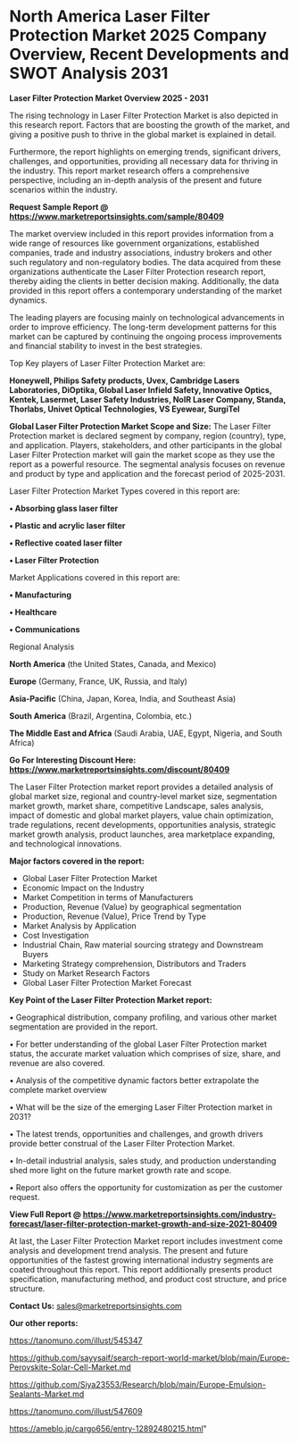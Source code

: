 # North America Laser Filter Protection Market 2025 Company Overview, Recent Developments and SWOT Analysis 2031

<Strong> Laser Filter Protection Market Overview 2025 - 2031</strong>

The rising technology in Laser Filter Protection Market is also depicted in this research report. Factors that are boosting the growth of the market, and giving a positive push to thrive in the global market is explained in detail.

Furthermore, the report highlights on emerging trends, significant drivers, challenges, and opportunities, providing all necessary data for thriving in the industry. This report market research offers a comprehensive perspective, including an in-depth analysis of the present and future scenarios within the industry.

<strong>Request Sample Report @ <a href=https://www.marketreportsinsights.com/sample/80409>https://www.marketreportsinsights.com/sample/80409</a></strong>

The market overview included in this report provides information from a wide range of resources like government organizations, established companies, trade and industry associations, industry brokers and other such regulatory and non-regulatory bodies. The data acquired from these organizations authenticate the Laser Filter Protection research report, thereby aiding the clients in better decision making. Additionally, the data provided in this report offers a contemporary understanding of the market dynamics.

The leading players are focusing mainly on technological advancements in order to improve efficiency. The long-term development patterns for this market can be captured by continuing the ongoing process improvements and financial stability to invest in the best strategies.

Top Key players of Laser Filter Protection Market are:

<strong>Honeywell, Philips Safety products, Uvex, Cambridge Lasers Laboratories, DiOptika, Global Laser Infield Safety, Innovative Optics, Kentek, Lasermet, Laser Safety Industries, NoIR Laser Company, Standa, Thorlabs, Univet Optical Technologies, VS Eyewear, SurgiTel</strong>

<strong><b>Global Laser Filter Protection Market Scope and Size:</b></strong>
The Laser Filter Protection market is declared segment by company, region (country), type, and application. Players, stakeholders, and other participants in the global Laser Filter Protection market will gain the market scope as they use the report as a powerful resource. The segmental analysis focuses on revenue and product by type and application and the forecast period of 2025-2031.

Laser Filter Protection Market Types covered in this report are:

<strong>• Absorbing glass laser filter

• Plastic and acrylic laser filter

• Reflective coated laser filter

• Laser Filter Protection</strong>

Market Applications covered in this report are:

<strong>• Manufacturing

• Healthcare

• Communications</strong> 

Regional Analysis

<strong>North America</strong> (the United States, Canada, and Mexico)

<strong>Europe</strong> (Germany, France, UK, Russia, and Italy)

<strong>Asia-Pacific</strong> (China, Japan, Korea, India, and Southeast Asia)

<strong>South America</strong> (Brazil, Argentina, Colombia, etc.)

<strong>The Middle East and Africa</strong> (Saudi Arabia, UAE, Egypt, Nigeria, and South Africa)

<strong>Go For Interesting Discount Here: <a href=https://www.marketreportsinsights.com/discount/80409>https://www.marketreportsinsights.com/discount/80409</a></strong>

The Laser Filter Protection market report provides a detailed analysis of global market size, regional and country-level market size, segmentation market growth, market share, competitive Landscape, sales analysis, impact of domestic and global market players, value chain optimization, trade regulations, recent developments, opportunities analysis, strategic market growth analysis, product launches, area marketplace expanding, and technological innovations.

<strong><b>Major factors covered in the report:</b></strong>
<ul>
  <li>Global Laser Filter Protection Market </li>
  <li>Economic Impact on the Industry</li>
  <li>Market Competition in terms of Manufacturers</li>
  <li>Production, Revenue (Value) by geographical segmentation</li>
  <li>Production, Revenue (Value), Price Trend by Type</li>
  <li>Market Analysis by Application</li>
  <li>Cost Investigation</li>
  <li>Industrial Chain, Raw material sourcing strategy and Downstream Buyers</li>
  <li>Marketing Strategy comprehension, Distributors and Traders</li>
  <li>Study on Market Research Factors</li>
  <li>Global Laser Filter Protection Market Forecast</li>
</ul>

<strong><b>Key Point of the Laser Filter Protection Market report:</b></strong>

• Geographical distribution, company profiling, and various other market segmentation are provided in the report.

• For better understanding of the global Laser Filter Protection market status, the accurate market valuation which comprises of size, share, and revenue are also covered.

• Analysis of the competitive dynamic factors better extrapolate the complete market overview

• What will be the size of the emerging Laser Filter Protection market in 2031?

• The latest trends, opportunities and challenges, and growth drivers provide better construal of the Laser Filter Protection Market.

• In-detail industrial analysis, sales study, and production understanding shed more light on the future market growth rate and scope.

• Report also offers the opportunity for customization as per the customer request.

<strong><b>View Full Report @ <a href=https://www.marketreportsinsights.com/industry-forecast/laser-filter-protection-market-growth-and-size-2021-80409>https://www.marketreportsinsights.com/industry-forecast/laser-filter-protection-market-growth-and-size-2021-80409</a></b></strong>


At last, the Laser Filter Protection Market report includes investment come analysis and development trend analysis. The present and future opportunities of the fastest growing international industry segments are coated throughout this report. This report additionally presents product specification, manufacturing method, and product cost structure, and price structure.

<strong>Contact Us:</strong>
sales@marketreportsinsights.com

<strong>Our other reports:</strong>

<a href=https://tanomuno.com/illust/545347>https://tanomuno.com/illust/545347</a>

<a href=https://github.com/sayysaif/search-report-world-market/blob/main/Europe-Perovskite-Solar-Cell-Market.md>https://github.com/sayysaif/search-report-world-market/blob/main/Europe-Perovskite-Solar-Cell-Market.md</a>

<a href=https://github.com/Siya23553/Research/blob/main/Europe-Emulsion-Sealants-Market.md>https://github.com/Siya23553/Research/blob/main/Europe-Emulsion-Sealants-Market.md</a>

<a href=https://tanomuno.com/illust/547609>https://tanomuno.com/illust/547609</a>

<a href=https://ameblo.jp/cargo656/entry-12892480215.html>https://ameblo.jp/cargo656/entry-12892480215.html</a>"
